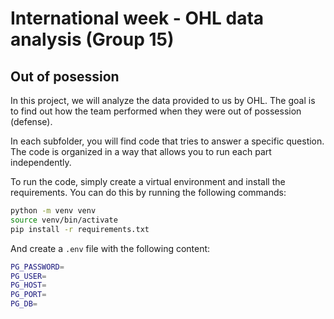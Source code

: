 # International week - OHL data analysis (Group 15)

## Out of posession

In this project, we will analyze the data provided to us by OHL. The goal is to find out how the team performed when they were out of possession (defense).

In each subfolder, you will find code that tries to answer a specific question. The code is organized in a way that allows you to run each part independently.

To run the code, simply create a virtual environment and install the requirements. You can do this by running the following commands:

```bash
python -m venv venv
source venv/bin/activate
pip install -r requirements.txt
```

And create a `.env` file with the following content:

```bash
PG_PASSWORD=
PG_USER=
PG_HOST=
PG_PORT=
PG_DB=
```
